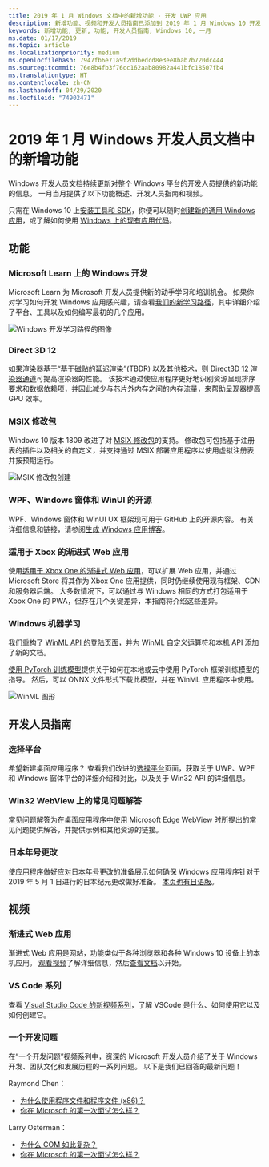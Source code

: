 ```yaml
---
title: 2019 年 1 月 Windows 文档中的新增功能 - 开发 UWP 应用
description: 新增功能、视频和开发人员指南已添加到 2019 年 1 月 Windows 10 开发人员文档
keywords: 新增功能, 更新, 功能, 开发人员指南, Windows 10, 一月
ms.date: 01/17/2019
ms.topic: article
ms.localizationpriority: medium
ms.openlocfilehash: 7947fb6e71a9f2ddbedcd8e3ee8bab7b720dc444
ms.sourcegitcommit: 76e8b4fb3f76cc162aab80982a441bfc18507fb4
ms.translationtype: HT
ms.contentlocale: zh-CN
ms.lasthandoff: 04/29/2020
ms.locfileid: "74902471"
---
```

# <a name="whats-new-in-the-windows-developer-docs-in-january-2019"></a>2019 年 1 月 Windows 开发人员文档中的新增功能

Windows 开发人员文档持续更新对整个 Windows 平台的开发人员提供的新功能的信息。 一月当月提供了以下功能概述、开发人员指南和视频。

只需在 Windows 10 上[安装工具和 SDK](https://developer.microsoft.com/windows/downloads#_blank)，你便可以随时[创建新的通用 Windows 应用](../get-started/create-uwp-apps.md)，或了解如何使用 [Windows 上的现有应用代码](../porting/index.md)。

## <a name="features"></a>功能

### <a name="windows-development-on-microsoft-learn"></a>Microsoft Learn 上的 Windows 开发

Microsoft Learn 为 Microsoft 开发人员提供新的动手学习和培训机会。 如果你对学习如何开发 Windows 应用感兴趣，请查看[我们的新学习路径](/learn/paths/develop-windows10-apps/)，其中详细介绍了平台、工具以及如何编写最初的几个应用。

![Windows 开发学习路径的图像](images/windows-learn.png)

### <a name="direct-3d-12"></a>Direct 3D 12

如果渲染器基于“基于磁贴的延迟渲染”(TBDR) 以及其他技术，则 [Direct3D 12 渲染器通道](/windows/desktop/direct3d12/direct3d-12-render-passes)可提高渲染器的性能。 该技术通过使应用程序更好地识别资源呈现排序要求和数据依赖项，并因此减少与芯片外内存之间的内存流量，来帮助呈现器提高 GPU 效率。

### <a name="msix-modification-packages"></a>MSIX 修改包

Windows 10 版本 1809 改进了对 [MSIX 修改包](/windows/msix/modification-package-1809-update)的支持。 修改包可包括基于注册表的插件以及相关的自定义，并支持通过 MSIX 部署应用程序以使用虚拟注册表并按预期运行。

![MSIX 修改包创建](images/msix-modification-package.png)

### <a name="open-source-of-wpf-windows-forms-and-winui"></a>WPF、Windows 窗体和 WinUI 的开源

WPF、Windows 窗体和 WinUI UX 框架现可用于 GitHub 上的开源内容。 有关详细信息和链接，请参阅[生成 Windows 应用博客](https://blogs.windows.com/buildingapps/2018/12/04/announcing-open-source-of-wpf-windows-forms-and-winui-at-microsoft-connect-2018/#OKZjJs1VVTrMMtkL.97)。

### <a name="progressive-web-apps-for-xbox"></a>适用于 Xbox 的渐进式 Web 应用

使用[适用于 Xbox One 的渐进式 Web 应用](/microsoft-edge/progressive-web-apps/xbox-considerations)，可以扩展 Web 应用，并通过 Microsoft Store 将其作为 Xbox One 应用提供，同时仍继续使用现有框架、CDN 和服务器后端。 大多数情况下，可以通过与 Windows 相同的方式打包适用于 Xbox One 的 PWA，但存在几个关键差异，本指南将介绍这些差异。

### <a name="windows-machine-learning"></a>Windows 机器学习

我们重构了 [WinML API 的登陆页面](/windows/ai/api-reference)，并为 WinML 自定义运算符和本机 API 添加了新的文档。

[使用 PyTorch 训练模型](/windows/ai/train-model-pytorch)提供关于如何在本地或云中使用 PyTorch 框架训练模型的指导。 然后，可以 ONNX 文件形式下载此模型，并在 WinML 应用程序中使用。

![WinML 图形](images/winml-graphic.png)

## <a name="developer-guidance"></a>开发人员指南

### <a name="choose-your-platform"></a>选择平台

希望新建桌面应用程序？ 查看我们改进的[选择平台](/windows/desktop/choose-your-technology)页面，获取关于 UWP、WPF 和 Windows 窗体平台的详细介绍和对比，以及关于 Win32 API 的详细信息。

### <a name="faqs-on-win32-webview"></a>Win32 WebView 上的常见问题解答

[常见问题解答](/windows/communitytoolkit/controls/wpf-winforms/webview#frequently-asked-questions-faqs)为在桌面应用程序中使用 Microsoft Edge WebView 时所提出的常见问题提供解答，并提供示例和其他资源的链接。

### <a name="japanese-era-change"></a>日本年号更改

[使应用程序做好应对日本年号更改的准备](../design/globalizing/japanese-era-change.md)展示如何确保 Windows 应用程序针对于 2019 年 5 月 1 日进行的日本纪元更改做好准备。 [本页也有日语版](/windows/uwp/design/globalizing/japanese-era-change)。

## <a name="videos"></a>视频

### <a name="progressive-web-apps"></a>渐进式 Web 应用

渐进式 Web 应用是网站，功能类似于各种浏览器和各种 Windows 10 设备上的本机应用。 [观看视频](https://youtu.be/ugAewC3308Y)了解详细信息，然后[查看文档](https://developer.microsoft.com/windows/pwa)以开始。

### <a name="vs-code-series"></a>VS Code 系列

查看 [Visual Studio Code 的新视频系列](https://www.youtube.com/playlist?list=PLlrxD0HtieHjQX77y-0sWH9IZBTmv1tTx)，了解 VSCode 是什么、如何使用它以及如何创建它。

### <a name="one-dev-question"></a>一个开发问题

在“一个开发问题”视频系列中，资深的 Microsoft 开发人员介绍了关于 Windows 开发、团队文化和发展历程的一系列问题。 以下是我们已回答的最新问题！

Raymond Chen：

* [为什么使用程序文件和程序文件 (x86)？](https://youtu.be/qRb6otsHG5c)
* [你在 Microsoft 的第一次面试怎么样？](https://youtu.be/MfzzbNp8kfw)

Larry Osterman：

* [为什么 COM 如此复杂？](https://youtu.be/-gkXAV-StVA)
* [你在 Microsoft 的第一次面试怎么样？](https://youtu.be/N7o9eJpFYco)